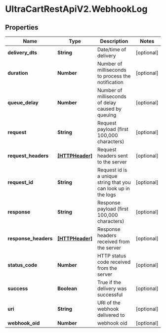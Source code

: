 # UltraCartRestApiV2.WebhookLog

## Properties
Name | Type | Description | Notes
------------ | ------------- | ------------- | -------------
**delivery_dts** | **String** | Date/time of delivery | [optional] 
**duration** | **Number** | Number of milliseconds to process the notification | [optional] 
**queue_delay** | **Number** | Number of milliseconds of delay caused by queuing | [optional] 
**request** | **String** | Request payload (first 100,000 characters) | [optional] 
**request_headers** | [**[HTTPHeader]**](HTTPHeader.md) | Request headers sent to the server | [optional] 
**request_id** | **String** | Request id is a unique string that you can look up in the logs | [optional] 
**response** | **String** | Response payload (first 100,000 characters) | [optional] 
**response_headers** | [**[HTTPHeader]**](HTTPHeader.md) | Response headers received from the server | [optional] 
**status_code** | **Number** | HTTP status code received from the server | [optional] 
**success** | **Boolean** | True if the delivery was successful | [optional] 
**uri** | **String** | URI of the webhook delivered to | [optional] 
**webhook_oid** | **Number** | webhook oid | [optional] 


